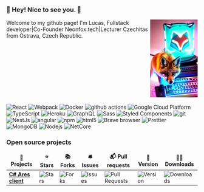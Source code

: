 ### 👀 Hey! Nice to see you. 👋

<div style="display:flex; flex-direction: row;">
<div>
Welcome to my github page! 
I'm Lucas, Fullstack developer|Co-Founder Neonfox.tech|Lecturer Czechitas from  Ostrava, Czech Republic.
</div>
	<div>
		<img width=300 src="dream_TradingCard-3.jpg" alt="logo">
	</div>
</div>

<p>
<img alt="React" src="https://img.shields.io/badge/-React-45b8d8?style=flat-square&logo=react&logoColor=white" />
  <img alt="Webpack" src="https://img.shields.io/badge/-Webpack-8DD6F9?style=flat-square&logo=webpack&logoColor=white" /> 
  <img alt="Docker" src="https://img.shields.io/badge/-Docker-46a2f1?style=flat-square&logo=docker&logoColor=white" />
  <img alt="github actions" src="https://img.shields.io/badge/-Github_Actions-2088FF?style=flat-square&logo=github-actions&logoColor=white" />
  <img alt="Google Cloud Platform" src="https://img.shields.io/badge/-Google_Cloud_Platform-1a73e8?style=flat-square&logo=google-cloud&logoColor=white" />
  <img alt="TypeScript" src="https://img.shields.io/badge/-TypeScript-007ACC?style=flat-square&logo=typescript&logoColor=white" />
  <img alt="Heroku" src="https://img.shields.io/badge/-Heroku-430098?style=flat-square&logo=heroku&logoColor=white" />
  <img alt="GraphQL" src="https://img.shields.io/badge/-GraphQL-E10098?style=flat-square&logo=graphql&logoColor=white" />
  <img alt="Sass" src="https://img.shields.io/badge/-Sass-CC6699?style=flat-square&logo=sass&logoColor=white" />
  <img alt="Styled Components" src="https://img.shields.io/badge/-Styled_Components-db7092?style=flat-square&logo=styled-components&logoColor=white" />
  <img alt="git" src="https://img.shields.io/badge/-Git-F05032?style=flat-square&logo=git&logoColor=white" />
  <img alt="NestJs" src="https://img.shields.io/badge/-NestJs-ea2845?style=flat-square&logo=nestjs&logoColor=white" />
  <img alt="angular" src="https://img.shields.io/badge/-Angular-DD0031?style=flat-square&logo=angular&logoColor=white" />
  <img alt="npm" src="https://img.shields.io/badge/-NPM-CB3837?style=flat-square&logo=npm&logoColor=white" />
  <img alt="html5" src="https://img.shields.io/badge/-HTML5-E34F26?style=flat-square&logo=html5&logoColor=white" />
  <img alt="Brave browser" src="https://img.shields.io/badge/-Brave_Browser-FB542B?style=flat-square&logo=brave&logoColor=white" />
  <img alt="Prettier" src="https://img.shields.io/badge/-Prettier-F7B93E?style=flat-square&logo=prettier&logoColor=white" />
  <img alt="MongoDB" src="https://img.shields.io/badge/-MongoDB-13aa52?style=flat-square&logo=mongodb&logoColor=white" />
  <img alt="Nodejs" src="https://img.shields.io/badge/-Nodejs-43853d?style=flat-square&logo=Node.js&logoColor=white" />
  <img alt="NetCore" src="https://img.shields.io/badge/-.NetCore-764ABC?style=flat-square&logo=.Net&logoColor=white" />
  </p>

<h3>Open source projects</h3>
<table>
  <thead align="center">
    <tr border: none;>
      <td><b>🎁 Projects</b></td>
      <td><b>⭐ Stars</b></td>
      <td><b>📚 Forks</b></td>
      <td><b>🛎 Issues</b></td>
      <td><b>📬 Pull requests</b></td>
      <td><b>🚀 Version</b></td>
      <td><b>👨‍💻 Downloads</b></td>
    </tr>
  </thead>
  <tbody>
    <tr>
      <td><a href="https://github.com/Neonfox-sro/AresClient"><b>C# Ares client</b></a></td>
      <td><img alt="Stars" src="https://img.shields.io/github/stars/Neonfox-sro/AresClient?style=flat-square&labelColor=343b41"/></td>
      <td><img alt="Forks" src="https://img.shields.io/github/forks/Neonfox-sro/AresClient?style=flat-square&labelColor=343b41"/></td>
      <td><img alt="Issues" src="https://img.shields.io/github/issues/Neonfox-sro/AresClient?style=flat-square&labelColor=343b41"/></td>
      <td><img alt="Pull Requests" src="https://img.shields.io/github/issues-pr/Neonfox-sro/AresClient?style=flat-square&labelColor=343b41"/></td>
      <td><img alt="Version" src="https://img.shields.io/nuget/v/AresClient.svg"/></td>
      <td><img alt="Downloads" src="https://img.shields.io/nuget/dt/AresClient.svg"/></td>
    </tr>
	
  </tbody>
</table>


<!--
**NeoFoxCZ/NeoFoxCZ** is a ✨ _special_ ✨ repository because its `README.md` (this file) appears on your GitHub profile.

Here are some ideas to get you started:

- 🔭 I’m currently working on ...
- 🌱 I’m currently learning ...
- 👯 I’m looking to collaborate on ...
- 🤔 I’m looking for help with ...
- 💬 Ask me about ...
- 📫 How to reach me: ...
- 😄 Pronouns: ...
- ⚡ Fun fact: ...
-->
